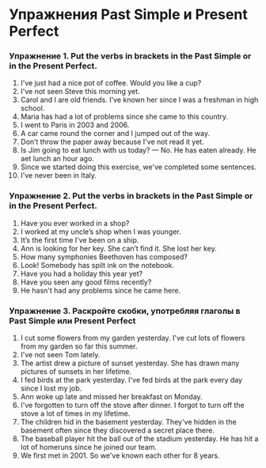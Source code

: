 # Упражнения Past Simple и Present Perfect

### Упражнение 1.  Put the verbs in brackets in the Past Simple or in the Present Perfect.

1. I've just had a nice pot of coffee. Would you like a cup?
2. I've not seen Steve this morning yet.
3. Carol and I are old friends. I've known her since I was a freshman in high school.
4. Maria has had a lot of problems since she came to this country.
5. I went to Paris in 2003 and 2006.
6. A car came round the corner and I jumped out of the way.
7. Don’t throw the paper away because I've not read it yet.
8. Is Jim going to eat lunch with us today? — No. He has eaten already. He aet lunch an hour ago.
9. Since we started doing this exercise, we've completed some sentences. 
10. I've never been in Italy.

### Упражнение 2. Put the verbs in brackets in the Past Simple or in the Present Perfect.

1. Have you ever worked in a shop?
2. I worked at my uncle’s shop when I was younger.
3. It’s the first time I've been on a ship.
4. Ann is looking for her key. She can’t find it. She lost her key.
5. How many symphonies Beethoven has composed?
6. Look! Somebody has spilt ink on the notebook.
7. Have you had a holiday this year yet?
8. Have you seen any good films recently?
9. He hasn't had any problems since he came here.

### Упражнение 3. Раскройте скобки, употребляя глаголы в Past Simple или Present Perfect

1. I  cut some flowers from my garden yesterday. I've cut lots of flowers from my garden so far this summer.
2. I've not seen Tom lately.
3. The artist drew a picture of sunset yesterday. She has drawn many pictures of sunsets in her lifetime.
4. I fed birds at the park yesterday. I've fed birds at the park every day since I lost my job.
5. Ann woke up late and missed her breakfast on Monday.
6. I've forgotten to turn off the stove after dinner. I forgot to turn off the stove a lot of times in my lifetime.
7. The children hid in the basement yesterday. They've hidden in the basement often since they discovered  a secret place there.
8.  The baseball player hit the ball out of the stadium yesterday. He has hit a lot of homeruns since he joined our team.
9.  We first met in 2001. So we've known each other for 8 years.
